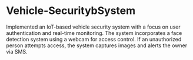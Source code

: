 # Vehicle-SecuritybSystem
Implemented an IoT-based vehicle security system with a focus on user authentication and real-time monitoring. The system incorporates a face detection system using a webcam for access control. If an unauthorized person attempts access, the system captures images and alerts the owner via SMS.
